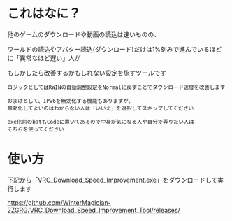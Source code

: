 # これはなに？
他のゲームのダウンロードや動画の読込は速いものの、

ワールドの読込やアバター読込(ダウンロード)だけは1%刻みで進んでいるほどに「異常なほど遅い」人が

もしかしたら改善するかもしれない設定を施すツールです

    ロジックとしてはRWINの自動調整設定をNormalに戻すことでダウンロード速度を改善します

    おまけとして、IPv6を無効化する機能もありますが、
    無効化してよいのはわからない人は「いいえ」を選択してスキップしてください
    
    exe化前のbatもCodeに置いてあるので中身が気になる人や自分で弄りたい人は
    そちらを使ってください

# 使い方
下記から「VRC_Download_Speed_Improvement.exe」をダウンロードして実行します

https://github.com/WinterMagician-2ZGRG/VRC_Download_Speed_Improvement_Tool/releases/
